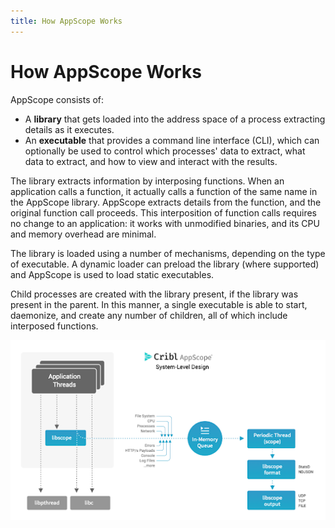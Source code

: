 ```yaml
---
title: How AppScope Works
---
```


# How AppScope Works

AppScope consists of:

- A **library** that gets loaded into the address space of a process extracting details as it executes.
- An **executable** that provides a command line interface (CLI), which can optionally be used to control which processes' data to extract, what data to extract, and how to view and interact with the results.

The library extracts information by interposing functions. When an application calls a function, it actually calls a function of the same name in the AppScope library. AppScope extracts details from the function, and the original function call proceeds. This interposition of function calls requires no change to an application: it works with unmodified binaries, and its CPU and memory overhead are minimal.

The library is loaded using a number of mechanisms, depending on the type of executable. A dynamic loader can preload the library (where supported) and AppScope is used to load static executables.

Child processes are created with the library present, if the library was present in the parent. In this manner, a single executable is able to start, daemonize, and create any number of children, all of which include interposed functions.

![AppScope system-level design](./images/AppScope-system-level-design.png)
